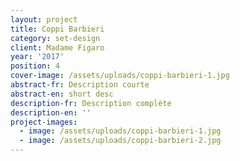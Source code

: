 ```yaml
---
layout: project
title: Coppi Barbieri
category: set-design
client: Madame Figaro
year: '2017'
position: 4
cover-image: /assets/uploads/coppi-barbieri-1.jpg
abstract-fr: Description courte
abstract-en: short desc
description-fr: Description complète
description-en: ''
project-images:
  - image: /assets/uploads/coppi-barbieri-1.jpg
  - image: /assets/uploads/coppi-barbieri-2.jpg
---
```


